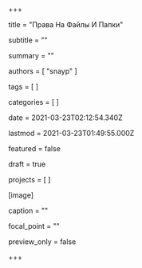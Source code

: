 
+++

title = "Права На Файлы И Папки"

subtitle = ""

summary = ""

authors = [ "snayp" ]

tags = [ ]

categories = [ ]

date = 2021-03-23T02:12:54.340Z

lastmod = 2021-03-23T01:49:55.000Z

featured = false

draft = true

projects = [ ]

  

[image]

caption = ""

focal_point = ""

preview_only = false

+++
